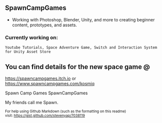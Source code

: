 ## SpawnCampGames
- Working with Photoshop, Blender, Unity, and more to creating beginner content, prototypes, and assets.

### Currently working on:
```Youtube Tutorials, Space Adventure Game, Switch and Interaction System for Unity Asset Store```

You can find details for the new space game @  
---
https://spawncampgames.itch.io or  
https://www.spawncampgames.com/kosmiq

Spawn Camp Games
SpawnCampGames

My friends call me Spawn.


<sub>For help using Github Markdown (such as the formatting on this readme)  
visit: https://gist.github.com/stevenyap/7038119</sub>
